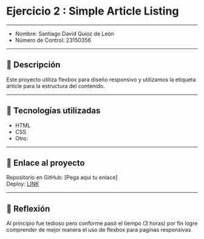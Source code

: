# Ejercicio 2 : Simple Article Listing

---

- Nombre: Santiago David Quioz de León
- Número de Control: 23150356

---

## 📌 Descripción
Este proyecto utiliza flexbox para diseño responsivo y
utilizamos la etiqueta article para la estructura del
contenido.


---

## 🚀 Tecnologías utilizadas
- HTML  
- CSS  
- Otro: 

---

## 🔗 Enlace al proyecto
Repositorio en GitHub: [Pega aquí tu enlace]  
Deploy: [LINK](https://nozomitgl.github.io/Tareasu1)

---

## 📝 Reflexión
Al principio fue tedioso pero conforme pasó el tiempo (3 horas)
por fin logre comprender de mejor manera el uso de flexbox para paginas responsivas
